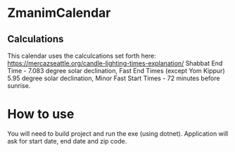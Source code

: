 # ZmanimCalendar

## Calculations
This calendar uses the calculcations set forth here: https://mercazseattle.org/candle-lighting-times-explanation/
Shabbat End Time - 7.083 degree solar declination, Fast End Times (except Yom Kippur) 5.95 degree solar declination, Minor Fast Start Times - 72 minutes before sunrise.

# How to use
You will need to build project and run the exe (using dotnet). Application will ask for start date, end date and zip code.
